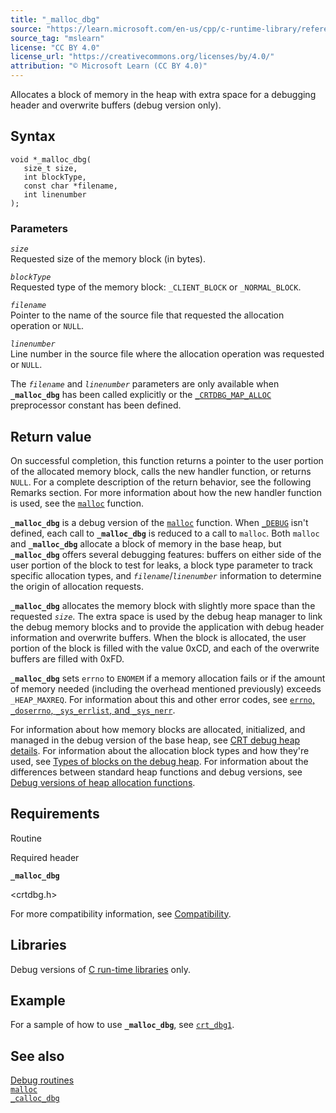 ```yaml
---
title: "_malloc_dbg"
source: "https://learn.microsoft.com/en-us/cpp/c-runtime-library/reference/malloc-dbg?view=msvc-170"
source_tag: "mslearn"
license: "CC BY 4.0"
license_url: "https://creativecommons.org/licenses/by/4.0/"
attribution: "© Microsoft Learn (CC BY 4.0)"
---
```

Allocates a block of memory in the heap with extra space for a debugging header and overwrite buffers (debug version only).

## Syntax

```
void *_malloc_dbg(
   size_t size,
   int blockType,
   const char *filename,
   int linenumber
);
```

### Parameters

_`size`_  
Requested size of the memory block (in bytes).

_`blockType`_  
Requested type of the memory block: `_CLIENT_BLOCK` or `_NORMAL_BLOCK`.

_`filename`_  
Pointer to the name of the source file that requested the allocation operation or `NULL`.

_`linenumber`_  
Line number in the source file where the allocation operation was requested or `NULL`.

The _`filename`_ and _`linenumber`_ parameters are only available when **`_malloc_dbg`** has been called explicitly or the [`_CRTDBG_MAP_ALLOC`](https://learn.microsoft.com/en-us/cpp/c-runtime-library/crtdbg-map-alloc?view=msvc-170) preprocessor constant has been defined.

## Return value

On successful completion, this function returns a pointer to the user portion of the allocated memory block, calls the new handler function, or returns `NULL`. For a complete description of the return behavior, see the following Remarks section. For more information about how the new handler function is used, see the [`malloc`](https://learn.microsoft.com/en-us/cpp/c-runtime-library/reference/malloc?view=msvc-170) function.

**`_malloc_dbg`** is a debug version of the [`malloc`](https://learn.microsoft.com/en-us/cpp/c-runtime-library/reference/malloc?view=msvc-170) function. When [`_DEBUG`](https://learn.microsoft.com/en-us/cpp/c-runtime-library/debug?view=msvc-170) isn't defined, each call to **`_malloc_dbg`** is reduced to a call to `malloc`. Both `malloc` and **`_malloc_dbg`** allocate a block of memory in the base heap, but **`_malloc_dbg`** offers several debugging features: buffers on either side of the user portion of the block to test for leaks, a block type parameter to track specific allocation types, and _`filename`_/_`linenumber`_ information to determine the origin of allocation requests.

**`_malloc_dbg`** allocates the memory block with slightly more space than the requested _`size`_. The extra space is used by the debug heap manager to link the debug memory blocks and to provide the application with debug header information and overwrite buffers. When the block is allocated, the user portion of the block is filled with the value 0xCD, and each of the overwrite buffers are filled with 0xFD.

**`_malloc_dbg`** sets `errno` to `ENOMEM` if a memory allocation fails or if the amount of memory needed (including the overhead mentioned previously) exceeds `_HEAP_MAXREQ`. For information about this and other error codes, see [`errno`, `_doserrno`, `_sys_errlist`, and `_sys_nerr`](https://learn.microsoft.com/en-us/cpp/c-runtime-library/errno-doserrno-sys-errlist-and-sys-nerr?view=msvc-170).

For information about how memory blocks are allocated, initialized, and managed in the debug version of the base heap, see [CRT debug heap details](https://learn.microsoft.com/en-us/cpp/c-runtime-library/crt-debug-heap-details?view=msvc-170). For information about the allocation block types and how they're used, see [Types of blocks on the debug heap](https://learn.microsoft.com/en-us/cpp/c-runtime-library/crt-debug-heap-details?view=msvc-170#types-of-blocks-on-the-debug-heap). For information about the differences between standard heap functions and debug versions, see [Debug versions of heap allocation functions](https://learn.microsoft.com/en-us/cpp/c-runtime-library/debug-versions-of-heap-allocation-functions?view=msvc-170).

## Requirements

Routine

Required header

**`_malloc_dbg`**

<crtdbg.h>

For more compatibility information, see [Compatibility](https://learn.microsoft.com/en-us/cpp/c-runtime-library/compatibility?view=msvc-170).

## Libraries

Debug versions of [C run-time libraries](https://learn.microsoft.com/en-us/cpp/c-runtime-library/crt-library-features?view=msvc-170) only.

## Example

For a sample of how to use **`_malloc_dbg`**, see [`crt_dbg1`](https://github.com/Microsoft/VCSamples/tree/master/VC2010Samples/crt/crt_dbg1).

## See also

[Debug routines](https://learn.microsoft.com/en-us/cpp/c-runtime-library/debug-routines?view=msvc-170)  
[`malloc`](https://learn.microsoft.com/en-us/cpp/c-runtime-library/reference/malloc?view=msvc-170)  
[`_calloc_dbg`](https://learn.microsoft.com/en-us/cpp/c-runtime-library/reference/calloc-dbg?view=msvc-170)